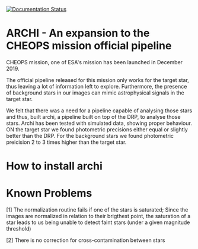 [![Documentation Status](https://readthedocs.org/projects/archi/badge/?version=latest)](https://archi.readthedocs.io/en/latest/?badge=latest)
# ARCHI - An expansion to the CHEOPS mission official pipeline

CHEOPS mission, one of ESA's mission has been launched in December 2019. 

The official pipeline released for this mission only works for the
target star, thus leaving a lot of information  left to explore. Furthermore, the presence of background stars in our images
can mimic astrophysical signals in the target star. 


We felt that there was a need for a pipeline capable of analysing those stars and thus, built archi, a pipeline
built on top of the DRP, to analyse those stars. Archi has been tested with simulated data, showing proper behaviour.
ON the target star we found photometric precisions either equal or slightly better than the DRP. For the background stars we found photometric preicision 2 to 3 times higher than the target star.

# How to install archi 

#

# Known Problems

 [1] The normalization routine fails if one of the stars is saturated; Since the images are normalized in relation to their brigthest point, the saturation of a star leads to us being unable to detect faint stars (under a given magnitude threshold)
 
 [2] There is no correction for cross-contamination between stars
